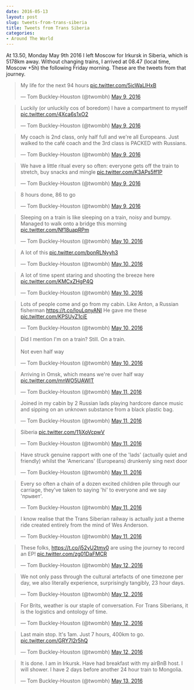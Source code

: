 ```yaml
---
date: 2016-05-13
layout: post
slug: tweets-from-trans-siberia
title: Tweets from Trans Siberia
categories:
- Around The World
---
```


At 13.50, Monday May 9th 2016 I left Moscow for Irkursk in Siberia, which is 5178km away. Without changing trains, I arrived
at 08.47 (local time, Moscow +5h) the following Friday morning. These are the tweets from that journey.

<div class="tweet-stream">

<blockquote class="twitter-tweet" data-lang="en"><p lang="en" dir="ltr">My life for the next 94 hours <a href="https://t.co/5icWaLlHxB">pic.twitter.com/5icWaLlHxB</a></p>&mdash; Tom Buckley-Houston (@twombh) <a href="https://twitter.com/twombh/status/729615114916249604">May 9, 2016</a></blockquote>

<blockquote class="twitter-tweet" data-lang="en"><p lang="en" dir="ltr">Luckily (or unluckily cos of boredom) I have a compartment to myself <a href="https://t.co/4Xca6s1xO2">pic.twitter.com/4Xca6s1xO2</a></p>&mdash; Tom Buckley-Houston (@twombh) <a href="https://twitter.com/twombh/status/729646167303262208">May 9, 2016</a></blockquote>

<blockquote class="twitter-tweet" data-lang="en"><p lang="en" dir="ltr">My coach is 2nd class, only half full and we&#39;re all Europeans. Just walked to the café coach and the 3rd class is PACKED with Russians.</p>&mdash; Tom Buckley-Houston (@twombh) <a href="https://twitter.com/twombh/status/729660279064297472">May 9, 2016</a></blockquote>

<blockquote class="twitter-tweet" data-lang="en"><p lang="en" dir="ltr">We have a little ritual every so often: everyone gets off the train to stretch, buy snacks and mingle <a href="https://t.co/K3APs5ff1P">pic.twitter.com/K3APs5ff1P</a></p>&mdash; Tom Buckley-Houston (@twombh) <a href="https://twitter.com/twombh/status/729747237375508481">May 9, 2016</a></blockquote>

<blockquote class="twitter-tweet" data-lang="en"><p lang="en" dir="ltr">8 hours done, 86 to go</p>&mdash; Tom Buckley-Houston (@twombh) <a href="https://twitter.com/twombh/status/729747579160956928">May 9, 2016</a></blockquote>

<blockquote class="twitter-tweet" data-lang="en"><p lang="en" dir="ltr">Sleeping on a train is like sleeping on a train, noisy and bumpy. Managed to walk onto a bridge this morning <a href="https://t.co/Nf18uapRPm">pic.twitter.com/Nf18uapRPm</a></p>&mdash; Tom Buckley-Houston (@twombh) <a href="https://twitter.com/twombh/status/729925339577724928">May 10, 2016</a></blockquote>

<blockquote class="twitter-tweet" data-lang="en"><p lang="en" dir="ltr">A lot of this <a href="https://t.co/bonRLNyyh3">pic.twitter.com/bonRLNyyh3</a></p>&mdash; Tom Buckley-Houston (@twombh) <a href="https://twitter.com/twombh/status/729990227868192768">May 10, 2016</a></blockquote>

<blockquote class="twitter-tweet" data-lang="en"><p lang="en" dir="ltr">A lot of time spent staring and shooting the breeze here <a href="https://t.co/KMCxZHgP4Q">pic.twitter.com/KMCxZHgP4Q</a></p>&mdash; Tom Buckley-Houston (@twombh) <a href="https://twitter.com/twombh/status/730062392554557440">May 10, 2016</a></blockquote>

<blockquote class="twitter-tweet" data-lang="en"><p lang="en" dir="ltr">Lots of people come and go from my cabin. Like Anton, a Russian fisherman <a href="https://t.co/louLqnyANI">https://t.co/louLqnyANI</a> He gave me these <a href="https://t.co/KPSUyZ1ciE">pic.twitter.com/KPSUyZ1ciE</a></p>&mdash; Tom Buckley-Houston (@twombh) <a href="https://twitter.com/twombh/status/730079715244003329">May 10, 2016</a></blockquote>

<blockquote class="twitter-tweet" data-lang="en"><p lang="en" dir="ltr">Did I mention I&#39;m on a train? Still. On a train.<br><br>Not even half way</p>&mdash; Tom Buckley-Houston (@twombh) <a href="https://twitter.com/twombh/status/730110592019771394">May 10, 2016</a></blockquote>

<blockquote class="twitter-tweet" data-lang="en"><p lang="en" dir="ltr">Arriving in Omsk, which means we&#39;re over half way <a href="https://t.co/mnWO5UAWIT">pic.twitter.com/mnWO5UAWIT</a></p>&mdash; Tom Buckley-Houston (@twombh) <a href="https://twitter.com/twombh/status/730319166322905089">May 11, 2016</a></blockquote>

<blockquote class="twitter-tweet" data-lang="en"><p lang="en" dir="ltr">Joined in my cabin by 2 Russian lads playing hardcore dance music and sipping on an unknown substance from a black plastic bag.</p>&mdash; Tom Buckley-Houston (@twombh) <a href="https://twitter.com/twombh/status/730339068807159808">May 11, 2016</a></blockquote>

<blockquote class="twitter-tweet" data-lang="en"><p lang="es" dir="ltr">Siberia <a href="https://t.co/11jXoVcpwV">pic.twitter.com/11jXoVcpwV</a></p>&mdash; Tom Buckley-Houston (@twombh) <a href="https://twitter.com/twombh/status/730413866195243008">May 11, 2016</a></blockquote>

<blockquote class="twitter-tweet" data-lang="en"><p lang="en" dir="ltr">Have struck genuine rapport with one of the &#39;lads&#39; (actually quiet and friendly) whilst the &#39;Americans&#39; (Europeans) drunkenly sing next door</p>&mdash; Tom Buckley-Houston (@twombh) <a href="https://twitter.com/twombh/status/730460927879942145">May 11, 2016</a></blockquote>

<blockquote class="twitter-tweet" data-lang="en"><p lang="en" dir="ltr">Every so often a chain of a dozen excited children pile through our carriage, they&#39;ve taken to saying &#39;hi&#39; to everyone and we say &#39;прывет&#39;.</p>&mdash; Tom Buckley-Houston (@twombh) <a href="https://twitter.com/twombh/status/730461752064905216">May 11, 2016</a></blockquote>

<blockquote class="twitter-tweet" data-lang="en"><p lang="en" dir="ltr">I know realise that the Trans Siberian railway is actually just a theme ride created entirely from the mind of Wes Anderson.</p>&mdash; Tom Buckley-Houston (@twombh) <a href="https://twitter.com/twombh/status/730462136900718592">May 11, 2016</a></blockquote>

<blockquote class="twitter-tweet" data-lang="en"><p lang="en" dir="ltr">These folks, <a href="https://t.co/j52yU2tmv0">https://t.co/j52yU2tmv0</a> are using the journey to record an EP! <a href="https://t.co/zg01DaFMCR">pic.twitter.com/zg01DaFMCR</a></p>&mdash; Tom Buckley-Houston (@twombh) <a href="https://twitter.com/twombh/status/730710892401332224">May 12, 2016</a></blockquote>

<blockquote class="twitter-tweet" data-lang="en"><p lang="en" dir="ltr">We not only pass through the cultural artefacts of one timezone per day, we also literally experience, surprisingly tangibly, 23 hour days.</p>&mdash; Tom Buckley-Houston (@twombh) <a href="https://twitter.com/twombh/status/730774328447520769">May 12, 2016</a></blockquote>

<blockquote class="twitter-tweet" data-lang="en"><p lang="en" dir="ltr">For Brits, weather is our staple of conversation. For Trans Siberians, it is the logistics and ontology of time.</p>&mdash; Tom Buckley-Houston (@twombh) <a href="https://twitter.com/twombh/status/730775493511921665">May 12, 2016</a></blockquote>

<blockquote class="twitter-tweet" data-lang="en"><p lang="en" dir="ltr">Last main stop. It&#39;s 1am. Just 7 hours, 400km to go. <a href="https://t.co/GRY7I2r5hQ">pic.twitter.com/GRY7I2r5hQ</a></p>&mdash; Tom Buckley-Houston (@twombh) <a href="https://twitter.com/twombh/status/730804900855189504">May 12, 2016</a></blockquote>

<blockquote class="twitter-tweet" data-lang="en"><p lang="en" dir="ltr">It is done. I am in Irkursk. Have had breakfast with my airBnB host. I will shower. I have 2 days before another 24 hour train to Mongolia.</p>&mdash; Tom Buckley-Houston (@twombh) <a href="https://twitter.com/twombh/status/730938757176823812">May 13, 2016</a></blockquote>
